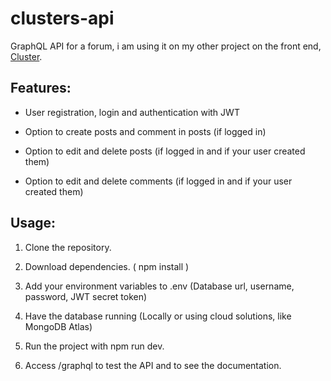 # clusters-api

GraphQL API for a forum, i am using it on my other project on the front end, <a href="https://github.com/leojuriolli7/cluster/">Cluster</a>. 

## Features:

- User registration, login and authentication with JWT

- Option to create posts and comment in posts (if logged in)

- Option to edit and delete posts (if logged in and if your user created them)

- Option to edit and delete comments (if logged in and if your user created them)

## Usage:

1. Clone the repository.

2. Download dependencies. ( npm install )

3. Add your environment variables to .env (Database url, username, password, JWT secret token)

4. Have the database running (Locally or using cloud solutions, like MongoDB Atlas)

5. Run the project with npm run dev.

6. Access /graphql to test the API and to see the documentation.
